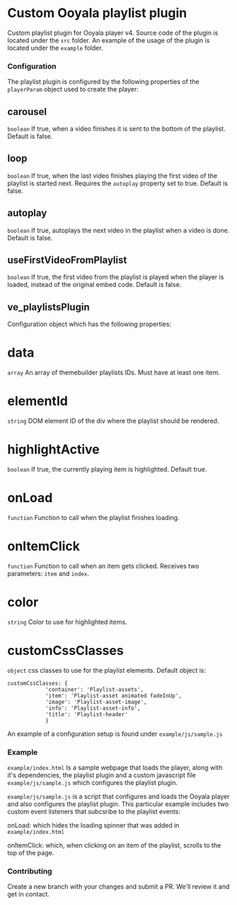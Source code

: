 # Custom Ooyala playlist plugin #
Custom playlist plugin for Ooyala player v4.
Source code of the plugin is located under the ```src``` folder.
An example of the usage of the plugin is located under the ```example``` folder.

### Configuration ###
The playlist plugin is configured by the following properties of the ```playerParam``` object used to create the player:

## carousel ##
```boolean```
If true, when a video finishes it is sent to the bottom of the playlist. Default is false.

## loop ##
```boolean``` 
If true, when the last video finishes playing the first video of the playlist is started next. Requires the ```autoplay``` property set to true. Default is false.

## autoplay ##
```boolean``` 
If true, autoplays the next video in the playlist when a video is done. Default is false.

## useFirstVideoFromPlaylist ##
```boolean``` 
If true, the first video from the playlist is played when the player is loaded, instead of the original embed code. Default is false.

## ve_playlistsPlugin ##
Configuration object which has the following properties:

# data #
```array```
An array of themebuilder playlists IDs. Must have at least one item.

# elementId #
```string```
DOM element ID of the div where the playlist should be rendered.

# highlightActive #
```boolean```
If true, the currently playing item is highlighted. Default true.

# onLoad #
```function```
Function to call when the playlist finishes loading.

# onItemClick #
```function```
Function to call when an item gets clicked. Receives two parameters: ```item``` and ```index```.

# color #
```string```
Color to use for highlighted items.

# customCssClasses #
```object```
css classes to use for the playlist elements.
Default object is:
```
customCssClasses: {
			'container': 'Playlist-assets',
			'item': 'Playlist-asset animated fadeInUp',
			'image': 'Playlist-asset-image',
			'info': 'Playlist-asset-info',
			'title': 'Playlist-header'
            }
```

An example of a configuration setup is found under ```example/js/sample.js```

### Example  ###
```example/index.html``` 
Is a sample webpage that loads the player, along with it's dependencies, the playlist plugin and a custom javascript file ```example/js/sample.js``` which configures the playlist plugin.

```example/js/sample.js``` is a script that configures and loads the Ooyala player and also configures the playlist plugin. This particular example includes two custom event listeners that subcsribe to the
playlist events: 

onLoad: which hides the loading spinner that was added in ```example/index.html```

onItemClick: which, when clicking on an item of the playlist, scrolls to the top of the page.

### Contributing ###
Create a new branch with your changes and submit a PR. We'll review it and get in contact.
